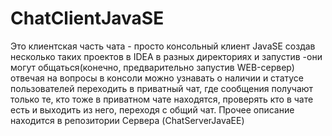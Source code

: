 # ChatClientJavaSE
Это клиентская часть чата  - просто консольный клиент JavaSE
создав несколько таких проектов в IDEA в разных директориях и запустив -они могут общаться(конечно, предварительно запустив WEB-сервер)
отвечая на вопросы в консоли можно узнавать о наличии и статусе пользователей
переходить в приватный чат, где сообщения получают только те, кто тоже в приватном чате находятся,
проверять кто в чате есть и выходить из него, переходя с общий чат.
Прочее описание находится в репозитории Сервера (ChatServerJavaEE)
